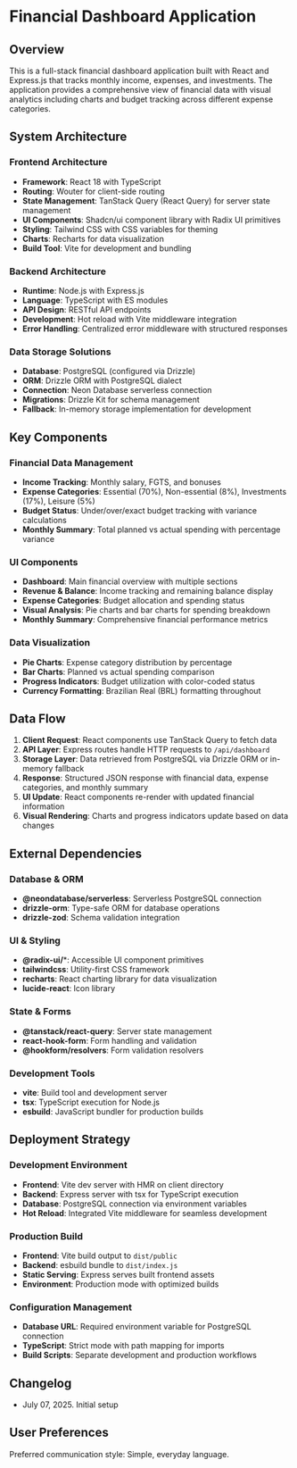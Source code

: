 # Financial Dashboard Application

## Overview

This is a full-stack financial dashboard application built with React and Express.js that tracks monthly income, expenses, and investments. The application provides a comprehensive view of financial data with visual analytics including charts and budget tracking across different expense categories.

## System Architecture

### Frontend Architecture
- **Framework**: React 18 with TypeScript
- **Routing**: Wouter for client-side routing
- **State Management**: TanStack Query (React Query) for server state management
- **UI Components**: Shadcn/ui component library with Radix UI primitives
- **Styling**: Tailwind CSS with CSS variables for theming
- **Charts**: Recharts for data visualization
- **Build Tool**: Vite for development and bundling

### Backend Architecture
- **Runtime**: Node.js with Express.js
- **Language**: TypeScript with ES modules
- **API Design**: RESTful API endpoints
- **Development**: Hot reload with Vite middleware integration
- **Error Handling**: Centralized error middleware with structured responses

### Data Storage Solutions
- **Database**: PostgreSQL (configured via Drizzle)
- **ORM**: Drizzle ORM with PostgreSQL dialect
- **Connection**: Neon Database serverless connection
- **Migrations**: Drizzle Kit for schema management
- **Fallback**: In-memory storage implementation for development

## Key Components

### Financial Data Management
- **Income Tracking**: Monthly salary, FGTS, and bonuses
- **Expense Categories**: Essential (70%), Non-essential (8%), Investments (17%), Leisure (5%)
- **Budget Status**: Under/over/exact budget tracking with variance calculations
- **Monthly Summary**: Total planned vs actual spending with percentage variance

### UI Components
- **Dashboard**: Main financial overview with multiple sections
- **Revenue & Balance**: Income tracking and remaining balance display
- **Expense Categories**: Budget allocation and spending status
- **Visual Analysis**: Pie charts and bar charts for spending breakdown
- **Monthly Summary**: Comprehensive financial performance metrics

### Data Visualization
- **Pie Charts**: Expense category distribution by percentage
- **Bar Charts**: Planned vs actual spending comparison
- **Progress Indicators**: Budget utilization with color-coded status
- **Currency Formatting**: Brazilian Real (BRL) formatting throughout

## Data Flow

1. **Client Request**: React components use TanStack Query to fetch data
2. **API Layer**: Express routes handle HTTP requests to `/api/dashboard`
3. **Storage Layer**: Data retrieved from PostgreSQL via Drizzle ORM or in-memory fallback
4. **Response**: Structured JSON response with financial data, expense categories, and monthly summary
5. **UI Update**: React components re-render with updated financial information
6. **Visual Rendering**: Charts and progress indicators update based on data changes

## External Dependencies

### Database & ORM
- **@neondatabase/serverless**: Serverless PostgreSQL connection
- **drizzle-orm**: Type-safe ORM for database operations
- **drizzle-zod**: Schema validation integration

### UI & Styling
- **@radix-ui/***: Accessible UI component primitives
- **tailwindcss**: Utility-first CSS framework
- **recharts**: React charting library for data visualization
- **lucide-react**: Icon library

### State & Forms
- **@tanstack/react-query**: Server state management
- **react-hook-form**: Form handling and validation
- **@hookform/resolvers**: Form validation resolvers

### Development Tools
- **vite**: Build tool and development server
- **tsx**: TypeScript execution for Node.js
- **esbuild**: JavaScript bundler for production builds

## Deployment Strategy

### Development Environment
- **Frontend**: Vite dev server with HMR on client directory
- **Backend**: Express server with tsx for TypeScript execution
- **Database**: PostgreSQL connection via environment variables
- **Hot Reload**: Integrated Vite middleware for seamless development

### Production Build
- **Frontend**: Vite build output to `dist/public`
- **Backend**: esbuild bundle to `dist/index.js`
- **Static Serving**: Express serves built frontend assets
- **Environment**: Production mode with optimized builds

### Configuration Management
- **Database URL**: Required environment variable for PostgreSQL connection
- **TypeScript**: Strict mode with path mapping for imports
- **Build Scripts**: Separate development and production workflows

## Changelog
- July 07, 2025. Initial setup

## User Preferences

Preferred communication style: Simple, everyday language.